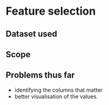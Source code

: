 # Feature selection

## Dataset used

## Scope

## Problems thus far

- identifying the columns that matter
- better visualisation of the values.
